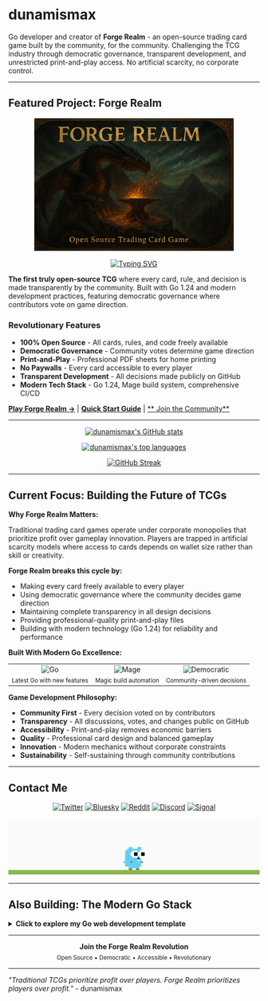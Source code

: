 # dunamismax

Go developer and creator of **Forge Realm** - an open-source trading card game built by the community, for the community. Challenging the TCG industry through democratic governance, transparent development, and unrestricted print-and-play access. No artificial scarcity, no corporate control.

---

## Featured Project: Forge Realm

<p align="center">
  <img src="https://github.com/dunamismax/images/blob/main/forge-realm/forge-realm-alt.png" alt="Forge Realm Logo" width="400" />
</p>

<p align="center">
  <a href="https://github.com/dunamismax/forge-realm">
    <img src="https://readme-typing-svg.demolab.com/?font=Fira+Code&size=22&pause=1000&color=E74C3C&center=true&vCenter=true&width=900&lines=Open+Source+Trading+Card+Game;Democratic+Community+Governance;Print-and-Play+Accessibility;Built+with+Go+1.24+and+Mage;Transparent+Development+Process;No+Artificial+Scarcity;Free+for+Everyone;Community+Voting+on+Design;Professional+Print+Quality;MTG+Alternative" alt="Typing SVG" />
  </a>
</p>

**The first truly open-source TCG** where every card, rule, and decision is made transparently by the community. Built with Go 1.24 and modern development practices, featuring democratic governance where contributors vote on game direction.

### Revolutionary Features

- **100% Open Source** - All cards, rules, and code freely available
- **Democratic Governance** - Community votes determine game direction
- **Print-and-Play** - Professional PDF sheets for home printing
- **No Paywalls** - Every card accessible to every player
- **Transparent Development** - All decisions made publicly on GitHub
- **Modern Tech Stack** - Go 1.24, Mage build system, comprehensive CI/CD

[**Play Forge Realm →**](https://github.com/dunamismax/forge-realm) | [**Quick Start Guide**](https://github.com/dunamismax/forge-realm/blob/main/docs/gameplay/quick-start.md) | [** Join the Community**](https://github.com/dunamismax/forge-realm/discussions)

---

<p align="center">
  <a href="https://github.com/dunamismax">
    <img src="https://github-readme-stats.vercel.app/api?username=dunamismax&show_icons=true&theme=dark&include_all_commits=true&count_private=true&hide_border=true" alt="dunamismax's GitHub stats" />
  </a>
</p>

<p align="center">
  <a href="https://github.com/dunamismax">
    <img src="https://github-readme-stats.vercel.app/api/top-langs/?username=dunamismax&layout=compact&langs_count=8&theme=dark&hide_border=true" alt="dunamismax's top languages" />
  </a>
</p>

<p align="center">
  <a href="https://git.io/streak-stats"><img src="https://github-readme-streak-stats-eight.vercel.app?user=dunamismax&theme=dark&hide_border=true&date_format=M%20j%5B%2C%20Y%5D" alt="GitHub Streak" /></a>
</p>

---

## Current Focus: Building the Future of TCGs

**Why Forge Realm Matters:**

Traditional trading card games operate under corporate monopolies that prioritize profit over gameplay innovation. Players are trapped in artificial scarcity models where access to cards depends on wallet size rather than skill or creativity.

**Forge Realm breaks this cycle by:**

- Making every card freely available to every player
- Using democratic governance where the community decides game direction
- Maintaining complete transparency in all design decisions
- Providing professional-quality print-and-play files
- Building with modern technology (Go 1.24) for reliability and performance

**Built With Modern Go Excellence:**

<table align="center">
<tr>
<td align="center">
<img src="https://img.shields.io/badge/Language-Go_1.24-E74C3C?style=for-the-badge&logo=go&logoColor=white" alt="Go"><br>
<sub>Latest Go with new features</sub>
</td>
<td align="center">
<img src="https://img.shields.io/badge/Build-Mage-E74C3C?style=for-the-badge&logo=go&logoColor=white" alt="Mage"><br>
<sub>Magic build automation</sub>
</td>
<td align="center">
<img src="https://img.shields.io/badge/Community-Democratic-E74C3C?style=for-the-badge&logo=github&logoColor=white" alt="Democratic"><br>
<sub>Community-driven decisions</sub>
</td>
</tr>
</table>

**Game Development Philosophy:**

- **Community First** - Every decision voted on by contributors
- **Transparency** - All discussions, votes, and changes public on GitHub
- **Accessibility** - Print-and-play removes economic barriers
- **Quality** - Professional card design and balanced gameplay
- **Innovation** - Modern mechanics without corporate constraints
- **Sustainability** - Self-sustaining through community contributions

---

## Contact Me

<p align="center">
  <a href="https://twitter.com/dunamismax" target="_blank"><img src="https://img.shields.io/badge/Twitter-00ADD8.svg?&style=for-the-badge&logo=twitter&logoColor=white" alt="Twitter"></a>
  <a href="https://bsky.app/profile/dunamismax.bsky.social" target="_blank"><img src="https://img.shields.io/badge/Bluesky-00ADD8?style=for-the-badge&logo=bluesky&logoColor=white" alt="Bluesky"></a>
  <a href="https://reddit.com/user/dunamismax" target="_blank"><img src="https://img.shields.io/badge/Reddit-00ADD8.svg?&style=for-the-badge&logo=reddit&logoColor=white" alt="Reddit"></a>
  <a href="https://discord.com/users/dunamismax" target="_blank"><img src="https://img.shields.io/badge/Discord-00ADD8.svg?style=for-the-badge&logo=discord&logoColor=white" alt="Discord"></a>
  <a href="https://signal.me/#p/+dunamismax.66" target="_blank"><img src="https://img.shields.io/badge/Signal-00ADD8.svg?style=for-the-badge&logo=signal&logoColor=white" alt="Signal"></a>
</p>

<p align="center">
  <img src="https://github.com/dunamismax/images/blob/main/golang/gopher-running-jumping.gif" alt="Gopher Running and Jumping" width="600" />
</p>

---

## Also Building: The Modern Go Stack

<details>
<summary><strong>Click to explore my Go web development template</strong></summary>

### Go Web Server Template

<p align="center">
  <img src="https://github.com/dunamismax/images/blob/main/golang/go-logo.png" alt="Go Web Server Template Logo" width="200" />
</p>

A production-ready template for modern web applications using **The Modern Go Stack** - showcasing high-performance web development with Echo v4, type-safe Templ templates, HTMX dynamic interactions, and comprehensive security features.

**Tech Stack:** Echo • Templ • HTMX • Pico.css • SQLC • SQLite • slog • Koanf • Goose • Mage • Air

[**Explore The Modern Go Stack →**](https://github.com/dunamismax/go-web-server)

</details>

---

<p align="center">
  <strong>Join the Forge Realm Revolution</strong><br>
  <sub>Open Source • Democratic • Accessible • Revolutionary</sub>
</p>

---

*"Traditional TCGs prioritize profit over players. Forge Realm prioritizes players over profit."* - dunamismax
